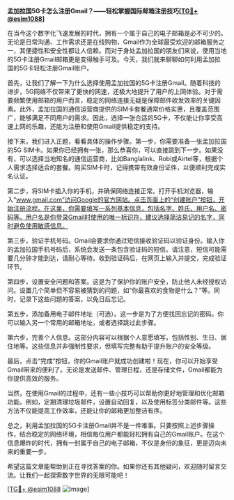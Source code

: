 **孟加拉国5G卡怎么注册Gmail？——轻松掌握国际邮箱注册技巧[[TG💪+ @esim1088](https://t.me/s/esim1088)]**

在当今这个数字化飞速发展的时代，拥有一个属于自己的电子邮箱是必不可少的。无论是日常沟通、工作需求还是在线购物，Gmail作为全球最受欢迎的邮箱服务之一，其便捷性和安全性都让人信赖。而对于身处孟加拉国的朋友们来说，使用当地的5G卡注册Gmail邮箱更是变得触手可及。今天，我们就来聊聊如何利用孟加拉国的5G卡轻松注册Gmail账户。

首先，让我们了解一下为什么选择使用孟加拉国的5G卡注册Gmail。随着科技的进步，5G网络不仅带来了更快的网速，还极大地提升了用户的上网体验。对于需要频繁使用邮箱的用户而言，稳定的网络连接无疑是保障邮件收发效率的关键因素。此外，孟加拉国的通信运营商提供的SIM卡套餐通常价格实惠，且覆盖范围广，能够满足不同用户的需求。因此，选择一张合适的5G卡，不仅能让你享受高速上网的乐趣，还能为注册和使用Gmail提供稳定的支持。

接下来，我们进入正题，看看具体的操作步骤。第一步，你需要准备一张孟加拉国的5G SIM卡。如果你已经拥有一张，那么恭喜你，可以直接跳到下一步。如果没有，可以选择当地知名的通信运营商，比如Banglalink、Robi或Airtel等，根据个人需求选择适合的套餐。购买SIM卡时，记得携带有效身份证件，以便顺利完成实名认证。

第二步，将SIM卡插入你的手机，并确保网络连接正常。打开手机浏览器，输入“www.gmail.com”访问Google的官方网站。点击页面上的“创建账户”按钮，开始注册流程。在这里，你需要填写一系列基本信息，包括名字、姓氏、用户名、密码等。用户名是你登录Gmail时使用的唯一标识符，建议选择简洁易记的名字，同时避免使用敏感信息。

第三步，验证手机号码。Gmail会要求你通过短信接收验证码以验证身份。输入你的孟加拉国手机号码后，系统会发送一条包含验证码的短信。请注意，短信可能需要几分钟才能到达，请耐心等待。收到验证码后，在网页上输入并提交，完成验证环节。

第四步，设置安全问题和答案。这是为了保护你的账户安全，防止他人未经授权访问。设置几个简单但不容易被猜到的问题，如“你最喜欢的食物是什么？”等。同时，记录下这些问题的答案，以免日后忘记。

第五步，添加备用电子邮件地址（可选）。这一步是为了方便找回忘记的密码。你可以输入另一个常用的邮箱地址，或者选择跳过此步骤。

第六步，完善个人信息。这部分内容可以根据个人意愿填写，包括性别、生日、居住地等。这些信息并非强制性要求，但填写完整有助于提升账户的安全等级。

最后，点击“完成”按钮，你的Gmail账户就成功创建啦！现在，你可以开始享受Gmail带来的便利了。无论是发送邮件、管理日程，还是存储文件，Gmail都能为你提供高效的服务。

当然，在使用Gmail的过程中，还有一些小技巧可以帮助你更好地管理和优化邮箱功能。例如，定期清理垃圾邮件，设置自动回复，以及使用标签分类邮件等。这些方法不仅能提高工作效率，还能让你的邮箱更加整洁有序。

总之，利用孟加拉国的5G卡注册Gmail并不是一件难事。只要按照上述步骤操作，结合稳定的网络环境，相信每位用户都能轻松拥有自己的Gmail账户。在这个信息爆炸的时代，拥有一封属于自己的电子邮箱，不仅是身份的象征，更是迈向未来的重要一步。

希望这篇文章能帮助到正在寻找答案的你。如果你还有其他疑问，欢迎随时留言交流。让我们一起探索数字世界的无限可能吧！

[[TG💪+ @esim1088](https://t.me/s/esim1088) ![Image](https://i.postimg.cc/4NQfJmqS/Snipaste-2025-05-13-00-14-12.png)]